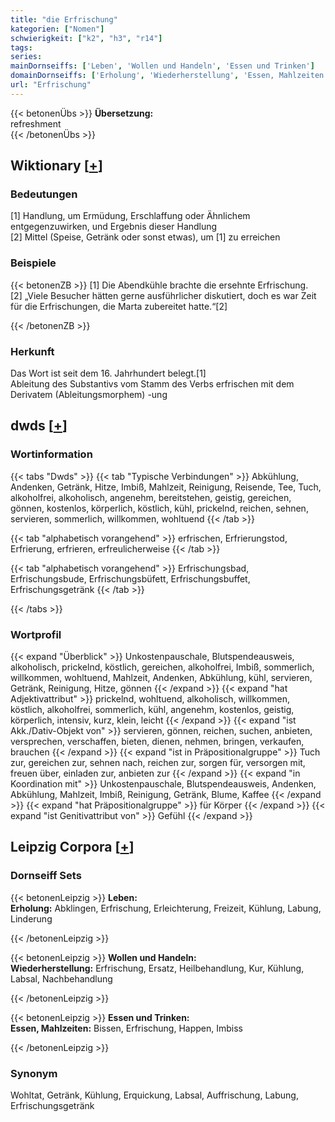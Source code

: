 ```yaml
---
title: "die Erfrischung"
kategorien: ["Nomen"]
schwierigkeit: ["k2", "h3", "r14"]
tags:
series:
mainDornseiffs: ['Leben', 'Wollen und Handeln', 'Essen und Trinken']
domainDornseiffs: ['Erholung', 'Wiederherstellung', 'Essen, Mahlzeiten']
url: "Erfrischung"
---
```


{{< betonenÜbs >}}
**Übersetzung:**  
refreshment  
{{< /betonenÜbs >}}

## Wiktionary [[+](https://de.wiktionary.org/wiki/Erfrischung)]

### Bedeutungen
[1] Handlung, um Ermüdung, Erschlaffung oder Ähnlichem entgegenzuwirken, und Ergebnis dieser Handlung  
[2] Mittel (Speise, Getränk oder sonst etwas), um [1] zu erreichen  

### Beispiele
{{< betonenZB >}}
[1] Die Abendkühle brachte die ersehnte Erfrischung.  
[2] „Viele Besucher hätten gerne ausführlicher diskutiert, doch es war Zeit für die Erfrischungen, die Marta zubereitet hatte.“[2]  

{{< /betonenZB >}}
### Herkunft
Das Wort ist seit dem 16. Jahrhundert belegt.[1]  
Ableitung des Substantivs vom Stamm des Verbs erfrischen mit dem Derivatem (Ableitungsmorphem) -ung  



## dwds [[+](https://www.dwds.de/wb/Erfrischung)]

### Wortinformation
{{< tabs "Dwds" >}}
{{< tab "Typische Verbindungen" >}}
Abkühlung, Andenken, Getränk, Hitze, Imbiß, Mahlzeit, Reinigung, Reisende, Tee, Tuch, alkoholfrei, alkoholisch, angenehm, bereitstehen, geistig, gereichen, gönnen, kostenlos, körperlich, köstlich, kühl, prickelnd, reichen, sehnen, servieren, sommerlich, willkommen, wohltuend
{{< /tab >}}

{{< tab "alphabetisch vorangehend" >}}
erfrischen, Erfrierungstod, Erfrierung, erfrieren, erfreulicherweise
{{< /tab >}}

{{< tab "alphabetisch vorangehend" >}}
Erfrischungsbad, Erfrischungsbude, Erfrischungsbüfett, Erfrischungsbuffet, Erfrischungsgetränk
{{< /tab >}}

{{< /tabs >}}

### Wortprofil
{{< expand "Überblick" >}} Unkostenpauschale, Blutspendeausweis, alkoholisch, prickelnd, köstlich, gereichen, alkoholfrei, Imbiß, sommerlich, willkommen, wohltuend, Mahlzeit, Andenken, Abkühlung, kühl, servieren, Getränk, Reinigung, Hitze, gönnen {{< /expand >}}
{{< expand "hat Adjektivattribut" >}} prickelnd, wohltuend, alkoholisch, willkommen, köstlich, alkoholfrei, sommerlich, kühl, angenehm, kostenlos, geistig, körperlich, intensiv, kurz, klein, leicht {{< /expand >}}
{{< expand "ist Akk./Dativ-Objekt von" >}} servieren, gönnen, reichen, suchen, anbieten, versprechen, verschaffen, bieten, dienen, nehmen, bringen, verkaufen, brauchen {{< /expand >}}
{{< expand "ist in Präpositionalgruppe" >}} Tuch zur, gereichen zur, sehnen nach, reichen zur, sorgen für, versorgen mit, freuen über, einladen zur, anbieten zur {{< /expand >}}
{{< expand "in Koordination mit" >}} Unkostenpauschale, Blutspendeausweis, Andenken, Abkühlung, Mahlzeit, Imbiß, Reinigung, Getränk, Blume, Kaffee {{< /expand >}}
{{< expand "hat Präpositionalgruppe" >}} für Körper {{< /expand >}}
{{< expand "ist Genitivattribut von" >}} Gefühl {{< /expand >}}

## Leipzig Corpora [[+](https://corpora.uni-leipzig.de/en/res?word=Erfrischung&corpusId=deu_newscrawl-public_2018)]

### Dornseiff Sets
{{< betonenLeipzig >}}
**Leben:**  
**Erholung:** Abklingen, Erfrischung, Erleichterung, Freizeit, Kühlung, Labung, Linderung  

{{< /betonenLeipzig >}}


{{< betonenLeipzig >}}
**Wollen und Handeln:**  
**Wiederherstellung:** Erfrischung, Ersatz, Heilbehandlung, Kur, Kühlung, Labsal, Nachbehandlung  

{{< /betonenLeipzig >}}


{{< betonenLeipzig >}}
**Essen und Trinken:**  
**Essen, Mahlzeiten:** Bissen, Erfrischung, Happen, Imbiss  

{{< /betonenLeipzig >}}

### Synonym
Wohltat, Getränk, Kühlung, Erquickung, Labsal, Auffrischung, Labung, Erfrischungsgetränk

